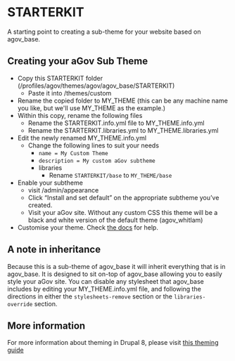 # STARTERKIT

A starting point to creating a sub-theme for your website based on agov_base.

## Creating your aGov Sub Theme

* Copy this STARTERKIT folder (/profiles/agov/themes/agov/agov_base/STARTERKIT)
  * Paste it into /themes/custom
* Rename the copied folder to MY_THEME (this can be any machine name you like, but we'll use MY_THEME as the example.)
* Within this copy, rename the following files
  * Rename the STARTERKIT.info.yml file to MY_THEME.info.yml
  * Rename the STARTERKIT.libraries.yml to MY_THEME.libraries.yml
* Edit the newly renamed MY_THEME.info.yml
  * Change the following lines to suit your needs
    * `name = My Custom Theme`
    * `description = My custom aGov subtheme`
    * libraries 
      * Rename `STARTERKIT/base` to `MY_THEME/base`
* Enable your subtheme
  * visit /admin/appearance
  * Click “Install and set default” on the appropriate subtheme you’ve created.
  * Visit your aGov site. Without any custom CSS this theme will be a black and white version of the default theme (agov_whitlam)
* Customise your theme. Check [the docs](https://github.com/previousnext/agov/blob/8.x-1.x/agov/docs/theming.md) for help.

## A note in inheritance

Because this is a sub-theme of agov_base it will inherit everything that is in agov_base.
It is designed to sit on-top of agov_base allowing you to easily style your aGov site.
You can disable any stylesheet that agov_base includes by editing your MY_THEME.info.yml file,
 and following the directions in either the `stylesheets-remove` section or the `libraries-override` section.

## More information

For more information about theming in Drupal 8, please visit [this theming guide](https://www.drupal.org/theme-guide/8)

